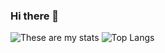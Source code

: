 ### Hi there 👋

![These are my stats](https://github-readme-stats.vercel.app/api?username=eatenpancreas&show_icons=true&theme=radical)
![Top Langs](https://github-readme-stats.vercel.app/api/top-langs/?username=eatenpancreas&layout=donut-vertical)

<!--
**eatenpancreas/eatenpancreas** is a ✨ _special_ ✨ repository because its `README.md` (this file) appears on your GitHub profile.

Here are some ideas to get you started:

- 🔭 I’m currently working on ...
- 🌱 I’m currently learning ...
- 👯 I’m looking to collaborate on ...
- 🤔 I’m looking for help with ...
- 💬 Ask me about ...
- 📫 How to reach me: ...
- 😄 Pronouns: ...
- ⚡ Fun fact: ...
-->
